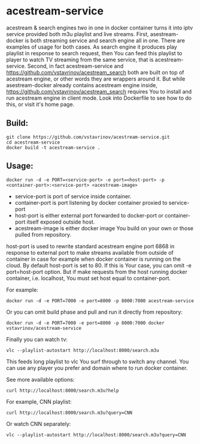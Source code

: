 # acestream-service

acestream & search engines two in one in docker container turns it into iptv service provided both m3u playlist and live streams. First, asestream-docker is both streaming service and search engine all in one. There are examples of usage for both cases. As search engine it produces play playlist in response to search request, then You can feed this playlist to player to watch TV streaming from the same service, that is acestream-service. Second, in fact acestream-service and https://github.com/vstavrinov/acestream_search both are built on top of acestream engine, or other words they are wrappers around it. But while asestream-docker already contains acestream engine inside, https://github.com/vstavrinov/acestream_search requires You to install and run acestream engine in client mode. Look into Dockerfile to see how to do this, or visit it's home page.

## Build:

```
git clone https://github.com/vstavrinov/acestream-service.git
cd acestream-service
docker build -t acestream-service .
```

## Usage:

```
docker run -d -e PORT=<service-port> -e port=<host-port> -p <container-port>:<service-port> <acestream-image>
```

- service-port is port of service inside container.
- container-port is port listening by docker container  proxied to service-port
- host-port is either external port forwarded to docker-port or container-port itself exposed outside host.
- acestream-image is either docker image You build on your own or those pulled from repository.

host-port is used to rewrite standard acestream engine port 6868 in response to external port to make streams available from outside of container in case for example when docker container is running on the cloud. By default host-port is set to 80. If this is Your case, you can omit -e port=host-port option. But if make requests from the host running docker container, i.e. localhost,  You must set host equal to container-port.


For example:

```
docker run -d -e PORT=7000 -e port=8000 -p 8000:7000 acestream-service
```
Or you can omit build phase and pull and run it directly from repository:

```
docker run -d -e PORT=7000 -e port=8000 -p 8000:7000 docker vstavrinov/acestream-service
```

Finally you can watch tv:

```
vlc --playlist-autostart http://localhost:8000/search.m3u
```

This feeds long playlist to vlc You surf through to switch any channel.
You can use any player you prefer and domain where to run docker container.

See more available options:

```
curl http://localhost:8000/search.m3u?help
```

For example, CNN playlist:

```
curl http://localhost:8000/search.m3u?query=CNN
```

Or watch CNN separately:

```
vlc --playlist-autostart http://localhost:8000/search.m3u?query=CNN

